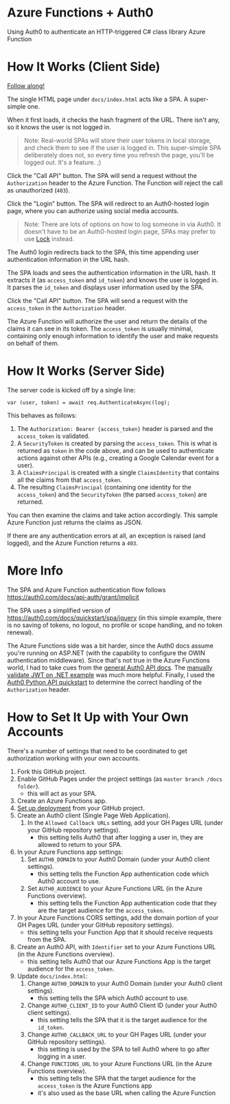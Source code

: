 # Azure Functions + Auth0

Using Auth0 to authenticate an HTTP-triggered C# class library Azure Function

# How It Works (Client Side)

[Follow along!](https://stephenclearyexamples.github.io/FunctionsAuth0/)

The single HTML page under `docs/index.html` acts like a SPA. A super-simple one.

When it first loads, it checks the hash fragment of the URL. There isn't any, so it knows the user is not logged in.

> Note: Real-world SPAs will store their user tokens in local storage, and check them to see if the user is logged in. This super-simple SPA deliberately does not, so every time you refresh the page, you'll be logged out. It's a feature. ;)

Click the "Call API" button. The SPA will send a request without the `Authorization` header to the Azure Function. The Function will reject the call as unauthorized (`403`).

Click the "Login" button. The SPA will redirect to an Auth0-hosted login page, where you can authorize using social media accounts.

> Note: There are lots of options on how to log someone in via Auth0. It doesn't have to be an Auth0-hosted login page, SPAs may prefer to use [Lock](https://auth0.com/docs/libraries/lock) instead.

The Auth0 login redirects back to the SPA, this time appending user authentication information in the URL hash.

The SPA loads and sees the authentication information in the URL hash. It extracts it (as `access_token` and `id_token`) and knows the user is logged in. It parses the `id_token` and displays user information used by the SPA.

Click the "Call API" button. The SPA will send a request with the `access_token` in the `Authorization` header.

The Azure Function will authorize the user and return the details of the claims it can see in its token. The `access_token` is usually minimal, containing only enough information to identify the user and make requests on behalf of them.

# How It Works (Server Side)

The server code is kicked off by a single line:

    var (user, token) = await req.AuthenticateAsync(log);
    
This behaves as follows:

1. The `Authorization: Bearer {access_token}` header is parsed and the `access_token` is validated.
1. A `SecurityToken` is created by parsing the `access_token`. This is what is returned as `token` in the code above, and can be used to authenticate actions against other APIs (e.g., creating a Google Calendar event for a user).
1. A `ClaimsPrincipal` is created with a single `ClaimsIdentity` that contains all the claims from that `access_token`.
1. The resulting `ClaimsPrincipal` (containing one identity for the `access_token`) and the `SecurityToken` (the parsed `access_token`) are returned.

You can then examine the claims and take action accordingly. This sample Azure Function just returns the claims as JSON.

If there are any authentication errors at all, an exception is raised (and logged), and the Azure Function returns a `403`.

# More Info

The SPA and Azure Function authentication flow follows https://auth0.com/docs/api-auth/grant/implicit

The SPA uses a simplified version of https://auth0.com/docs/quickstart/spa/jquery (in this simple example, there is no saving of tokens, no logout, no profile or scope handling, and no token renewal).

The Azure Functions side was a bit harder, since the Auth0 docs assume you're running on ASP.NET (with the capability to configure the OWIN authentication middleware). Since that's not true in the Azure Functions world, I had to take cues from the [general Auth0 API docs](https://auth0.com/docs/api-auth/tutorials/verify-access-token). The [manually validate JWT on .NET example](https://github.com/auth0-samples/auth0-dotnet-validate-jwt/tree/master/IdentityModel-RS256) was much more helpful. Finally, I used the [Auth0 Python API quickstart](https://auth0.com/docs/quickstart/backend/python) to determine the correct handling of the `Authorization` header.

# How to Set It Up with Your Own Accounts

There's a number of settings that need to be coordinated to get authorization working with your own accounts.

1) Fork this GitHub project.
1) Enable GitHub Pages under the project settings (as `master branch /docs folder`).
   - this will act as your SPA.
1) Create an Azure Functions app.
1) [Set up deployment](https://docs.microsoft.com/en-us/azure/azure-functions/functions-continuous-deployment) from your GitHub project.
1) Create an Auth0 client (Single Page Web Application).
   1) In the `Allowed Callback URLs` setting, add your GH Pages URL (under your GitHub repository settings).
      - this setting tells Auth0 that after logging a user in, they are allowed to return to your SPA.
1) In your Azure Functions app settings:
   1) Set `AUTH0_DOMAIN` to your Auth0 Domain (under your Auth0 client settings).
      - this setting tells the Function App authentication code which Auth0 account to use.
   1) Set `AUTH0_AUDIENCE` to your Azure Functions URL (in the Azure Functions overview).
      - this setting tells the Function App authentication code that they are the target audience for the `access_token`.
1) In your Azure Functions CORS settings, add the domain portion of your GH Pages URL (under your GitHub repository settings).
   - this setting tells your Function App that it should receive requests from the SPA.
1) Create an Auth0 API, with `Identifier` set to your Azure Functions URL (in the Azure Functions overview).
   - this setting tells Auth0 that our Azure Functions App is the target audience for the `access_token`.
1) Update `docs/index.html`:
   1) Change `AUTH0_DOMAIN` to your Auth0 Domain (under your Auth0 client settings).
      - this setting tells the SPA which Auth0 account to use.
   1) Change `AUTH0_CLIENT_ID` to your Auth0 Client ID (under your Auth0 client settings).
      - this setting tells the SPA that it is the target audience for the `id_token`.
   1) Change `AUTH0_CALLBACK_URL` to your GH Pages URL (under your GitHub repository settings).
      - this setting is used by the SPA to tell Auth0 where to go after logging in a user.
   1) Change `FUNCTIONS_URL` to your Azure Functions URL (in the Azure Functions overview).
      - this setting tells the SPA that the target audience for the `access_token` is the Azure Functions app
      - it's also used as the base URL when calling the Azure Function

